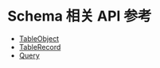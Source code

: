 # Schema 相关 API 参考

- [TableObject](/cloud-function/node-sdk/schema/frag/table-object.md)
- [TableRecord](/cloud-function/node-sdk/schema/frag/table-record.md)
- [Query](/cloud-function/node-sdk/schema/frag/query.md)
